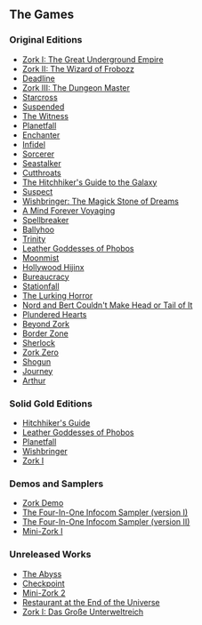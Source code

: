 ## The Games

### Original Editions

* [Zork I: The Great Underground Empire](https://the-infocom-files.github.io/zork1/)
* [Zork II: The Wizard of Frobozz](https://the-infocom-files.github.io/zork2/)
* [Deadline](https://the-infocom-files.github.io/deadline/)
* [Zork III: The Dungeon Master](https://the-infocom-files.github.io/zork3/)
* [Starcross](https://the-infocom-files.github.io/starcross/)
* [Suspended](https://the-infocom-files.github.io/suspended/)
* [The Witness](https://the-infocom-files.github.io/witness/)
* [Planetfall](https://the-infocom-files.github.io/planetfall/)
* [Enchanter](https://the-infocom-files.github.io/enchanter/)
* [Infidel](https://the-infocom-files.github.io/infidel/)
* [Sorcerer](https://the-infocom-files.github.io/sorcerer/)
* [Seastalker](https://the-infocom-files.github.io/seastalker/)
* [Cutthroats](https://the-infocom-files.github.io/cutthroats/)
* [The Hitchhiker's Guide to the Galaxy](https://the-infocom-files.github.io/hitchhiker/)
* [Suspect](https://the-infocom-files.github.io/suspect/)
* [Wishbringer: The Magick Stone of Dreams](https://the-infocom-files.github.io/wishbringer/)
* [A Mind Forever Voyaging](https://the-infocom-files.github.io/amfv/)
* [Spellbreaker](https://the-infocom-files.github.io/spellbreaker/)
* [Ballyhoo](https://the-infocom-files.github.io/ballyhoo/)
* [Trinity](https://the-infocom-files.github.io/trinity/)
* [Leather Goddesses of Phobos](https://the-infocom-files.github.io/leathergoddesses/)
* [Moonmist](https://the-infocom-files.github.io/moonmist/)
* [Hollywood Hijinx](https://the-infocom-files.github.io/hollywoodhijinx/)
* [Bureaucracy](https://the-infocom-files.github.io/bureaucracy/)
* [Stationfall](https://the-infocom-files.github.io/stationfall/)
* [The Lurking Horror](https://the-infocom-files.github.io/lurkinghorror/)
* [Nord and Bert Couldn't Make Head or Tail of It](https://the-infocom-files.github.io/nordandbert/)
* [Plundered Hearts](https://the-infocom-files.github.io/plunderedhearts/)
* [Beyond Zork](https://the-infocom-files.github.io/beyondzork/)
* [Border Zone](https://the-infocom-files.github.io/borderzone/)
* [Sherlock](https://the-infocom-files.github.io/sherlock/)
* [Zork Zero](https://the-infocom-files.github.io/zork0/)
* [Shogun](https://the-infocom-files.github.io/shogun/)
* [Journey](https://the-infocom-files.github.io/journey/)
* [Arthur](https://the-infocom-files.github.io/arthur/)

### Solid Gold Editions

* [Hitchhiker's Guide](https://the-infocom-files.github.io/hitchhiker-invclues/)
* [Leather Goddesses of Phobos](https://the-infocom-files.github.io/leathergoddesses-invclues/)
* [Planetfall](https://the-infocom-files.github.io/planetfall-invclues/)
* [Wishbringer](https://the-infocom-files.github.io/wishbringer-invclues/)
* [Zork I](https://the-infocom-files.github.io/zork1-invclues/)

### Demos and Samplers

* [Zork Demo]()
* [The Four-In-One Infocom Sampler (version I)]()
* [The Four-In-One Infocom Sampler (version II)]()
* [Mini-Zork I]()

### Unreleased Works

* [The Abyss]()
* [Checkpoint]()
* [Mini-Zork 2]()
* [Restaurant at the End of the Universe]()
* [Zork I: Das Große Unterweltreich]()

